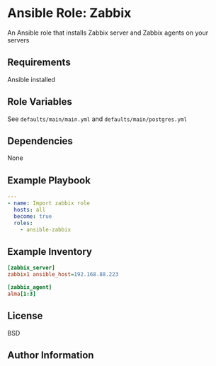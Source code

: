 Ansible Role: Zabbix
=========

An Ansible role that installs Zabbix server and Zabbix agents on your servers

Requirements
------------

Ansible installed

Role Variables
--------------

See `defaults/main/main.yml` and `defaults/main/postgres.yml`

Dependencies
------------

None

Example Playbook
----------------

```yaml
---
- name: Import zabbix role
  hosts: all
  become: true
  roles:
    - ansible-zabbix
```

Example Inventory
----------------

```ini
[zabbix_server]
zabbix1 ansible_host=192.168.88.223

[zabbix_agent]
alma[1:3]
```

License
-------

BSD

Author Information
------------------
